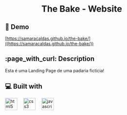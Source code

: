 <h1 align="center" id="title">The Bake - Website</h1>



<h2>🚀 Demo</h2>

[https://samaracaldas.github.io/the-bake/]((https://samaracaldas.github.io/the-bake/))

<h2>:page_with_curl: Description</h2>
<p id="description">Esta é uma Landing Page de uma padaria fictícia!</p>

  
<h2>💻 Built with</h2>

<div align="left">
  <img src="https://cdn.jsdelivr.net/gh/devicons/devicon/icons/html5/html5-plain.svg" height="40" alt="html5 logo"  />
  <img width="12" />
  <img src="https://cdn.jsdelivr.net/gh/devicons/devicon/icons/css3/css3-plain.svg" height="40" alt="css3 logo"  />
  <img width="12" />
  <img src="https://cdn.jsdelivr.net/gh/devicons/devicon/icons/javascript/javascript-original.svg" height="40" alt="javascript logo"  />
  <img width="12" /> 
</div>
